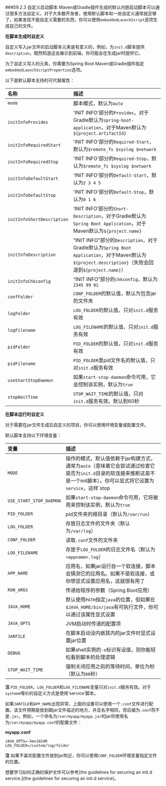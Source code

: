 ###59.2.3 自定义启动脚本
Maven或Gradle插件生成的默认内嵌启动脚本可以通过很多方法自定义，对于大多数开发者，使用默认脚本和一些自定义通常就足够了。如果发现不能自定义需要的东西，你可以使用`embeddedLaunchScript`选项生成自己的文件。

**在脚本生成时自定义**

自定义写入jar文件的启动脚本元素是有意义的，例如，为`init.d`脚本提供`description`，既然知道这会展示到前端，你可能会在生成jar时提供它。

为了自定义写入的元素，你需要为Spring Boot Maven或Gradle插件指定`embeddedLaunchScriptProperties`选项。

以下是默认脚本支持的可代替属性：

|名称|描述|
|:----|:----|
|`mode`|脚本模式，默认为`auto`|
|`initInfoProvides`|'INIT INFO'部分的`Provides`，对于Gradle默认为`spring-boot-application`，对于Maven默认为`${project.artifactId}`|
|`initInfoRequiredStart`|'INIT INFO'部分的`Required-Start`，默认为`$remote_fs $syslog $network`|
|`initInfoRequiredStop`|'INIT INFO'部分的`Required-Stop`，默认为`$remote_fs $syslog $network`|
|`initInfoDefaultStart`|'INIT INFO'部分的`Default-Start`，默认为`2 3 4 5`|
|`initInfoDefaultStop`|'INIT INFO'部分的`Default-Stop`，默认为`0 1 6`|
|`initInfoShortDescription`|‘INIT INFO’部分的`Short-Description`，对于Gradle默认为`Spring Boot Application`，对于Maven默认为`${project.name}`|
|`initInfoDescription`|“INIT INFO”部分的`Description`，对于Gradle默认为`Spring Boot Application`，对于Maven默认为`${project.description}`（失败会回退到`${project.name}`）|
|`initInfoChkconfig`|“INIT INFO”部分的`chkconfig`，默认为`2345 99 01`|
|`confFolder`|`CONF_FOLDER`的默认值，默认为包含jar的文件夹|
|`logFolder`|`LOG_FOLDER`的默认值，只对`init.d`服务有效|
|`logFilename`|`LOG_FILENAME`的默认值，只对`init.d`服务有效|
|`pidFolder`|`PID_FOLDER`的默认值，只对`init.d`服务有效|
|`pidFilename`|`PID_FOLDER`里pid文件名的默认值，只对`init.d`服务有效|
|`useStartStopDaemon`|如果`start-stop-daemon`命令可用，它会控制该实例，默认为`true`|
|`stopWaitTime`|`STOP_WAIT_TIME`的默认值，只对`init.d`服务有效。默认到60秒|

**在脚本运行时自定义**

对于需要在jar文件生成后自定义的项目，你可以使用环境变量或配置文件。

默认脚本支持以下环境变量：

|变量|描述|
|:----|:----|
|`MODE`|操作的模式，默认值依赖于jar构建方式，通常为`auto`（意味着它会尝试通过检查它是否为`init.d`目录的软连接来推断这是不是一个init脚本）。你可以显式将它设置为`service`，这样`stop|start|status|restart`命令就可以工作了，或如果你只是想在前台运行该脚本那只需`run`|
|`USE_START_STOP_DAEMON`|如果`start-stop-daemon`命令可用，它将被用来控制该实例，默认为`true`|
|`PID_FOLDER`|pid文件夹的根目录（默认为`/var/run`）|
|`LOG_FOLDER`|存放日志文件的文件夹（默认为`/var/log`）|
|`CONF_FOLDER`|读取`.conf`文件的文件夹|
|`LOG_FILENAME`|存放于`LOG_FOLDER`的日志文件名（默认为`<appname>.log`）|
|`APP_NAME`|应用名，如果jar运行自一个软连接，脚本会猜测它的应用名。如果不是软连接，或你想显式设置应用名，这就很有用了|
|`RUN_ARGS`|传递给程序的参数（Spring Boot应用）|
|`JAVA_HOME`|默认使用`PATH`指定`java`的位置，但如果在`$JAVA_HOME/bin/java`有可执行文件，你可以通过该属性显式设置|
|`JAVA_OPTS`|JVM启动时传递的配置项|
|`JARFILE`|在脚本启动没内嵌其内的jar文件时显式设置jar位置|
|`DEBUG`|如果shell实例的`-x`标识有设值，则你能轻松看到脚本的处理逻辑|
|`STOP_WAIT_TIME`|强制关闭应用之前的等待时间，单位为秒（默认为`60`秒）|

**注** `PID_FOLDER`，`LOG_FOLDER`和`LOG_FILENAME`变量只对`init.d`服务有效。对于`systemd`等价的自定义方式是使用‘service’脚本。

如果`JARFILE`和`APP_NAME`出现异常，上面的设置可以使用一个`.conf`文件进行配置。该文件预期是放到跟jar文件临近的地方，并且名字相同，但后缀为`.conf`而不是`.jar`。例如，一个命名为`/var/myapp/myapp.jar`的jar将使用名为`/var/myapp/myapp.conf`的配置文件：

**myapp.conf**
```properties
JAVA_OPTS=-Xmx1024M
LOG_FOLDER=/custom/log/folder
```
**注** 如果不喜欢配置文件放到jar附近，你可以使用`CONF_FOLDER`环境变量指定文件的位置。

想要学习如何正确的保护文件可以参考[the guidelines for securing an init.d service.](the guidelines for securing an init.d service)。
